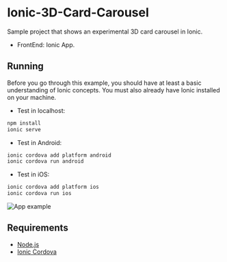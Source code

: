 # Ionic-3D-Card-Carousel

Sample project that shows an experimental 3D card carousel in Ionic.

* FrontEnd: Ionic App.

## Running

Before you go through this example, you should have at least a basic understanding of Ionic concepts. You must also already have Ionic installed on your machine.

* Test in localhost:

```bash
npm install
ionic serve
```

* Test in Android: 

```bash
ionic cordova add platform android
ionic cordova run android
```

* Test in iOS: 

```bash
ionic cordova add platform ios
ionic cordova run ios
```

![App example](readme_resources/app.gif "App example")

## Requirements

* [Node.js](http://nodejs.org/)
* [Ionic Cordova](https://ionicframework.com/docs/intro/installation/)



